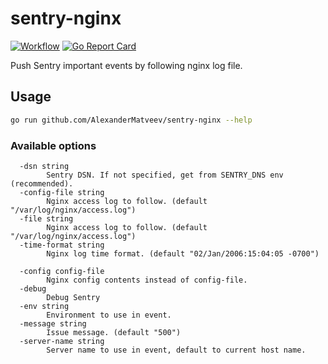 # sentry-nginx

[![Workflow](https://github.com/AlexanderMatveev/sentry-nginx/actions/workflows/go.yml/badge.svg)](https://github.com/AlexanderMatveev/sentry-nginx/actions)
[![Go Report Card](https://goreportcard.com/badge/github.com/AlexanderMatveev/sentry-nginx)](https://goreportcard.com/report/github.com/AlexanderMatveev/sentry-nginx)

Push Sentry important events by following nginx log file.

## Usage

```sh
go run github.com/AlexanderMatveev/sentry-nginx --help
```

### Available options

```
  -dsn string
    	Sentry DSN. If not specified, get from SENTRY_DNS env (recommended).
  -config-file string
    	Nginx access log to follow. (default "/var/log/nginx/access.log")
  -file string
    	Nginx access log to follow. (default "/var/log/nginx/access.log")
  -time-format string
    	Nginx log time format. (default "02/Jan/2006:15:04:05 -0700")

  -config config-file
    	Nginx config contents instead of config-file.
  -debug
    	Debug Sentry
  -env string
    	Environment to use in event.
  -message string
    	Issue message. (default "500")
  -server-name string
    	Server name to use in event, default to current host name.
 
```
